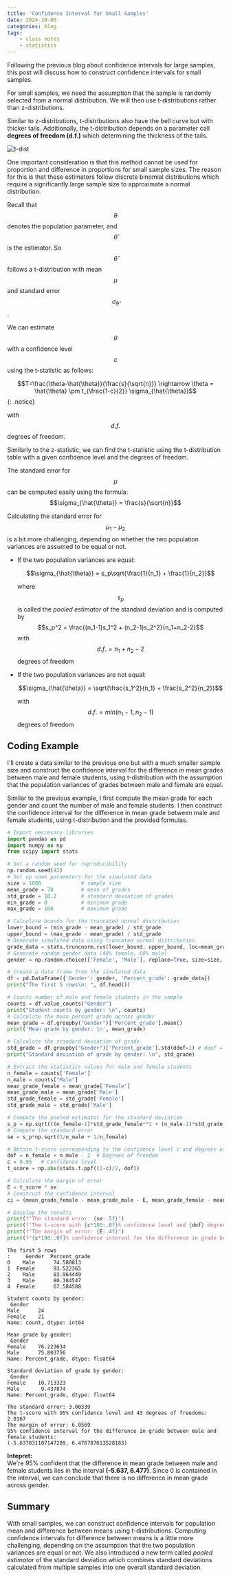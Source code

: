 ```yaml
---
title: 'Confidence Interval for Small Samples'
date: 2024-10-06
categories: blog
tags:
    - class notes
    - statistics
---
```

 
Following the previous blog about confidence intervals for large samples, this post will discuss how to construct confidence intervals for small samples. 

For small samples, we need the assumption that the sample is randomly selected from a normal distribution. We will then use t-distributions rather than z-distributions. 

Similar to z-distributions, t-distributions also have the bell curve but with thicker tails. Additionally, the t-distribution depends on a parameter call **degrees of freedom (d.f.)** which determining the thickness of the tails.

![t-dist](https://raw.githubusercontent.com/nhh979/personal_website/refs/heads/master/assets/images/classnote_photos/t-dist.jpeg)


One important consideration is that this method cannot be used for proportion and difference in proportions for small sample sizes. The reason for this is that these estimators follow discrete binomial distributions which require a significantly large sample size to approximate a normal distribution.

Recall that $$\theta$$ denotes the population parameter, and $$\hat{\theta}$$ is the estimator. So $$\hat{\theta}$$ follows a t-distribution with mean $$\mu$$ and standard error $$\sigma_{\hat{\theta}}$$.

We can estimate $$\theta$$ with a confidence level $$c$$ using the t-statistic as follows:

$$T=\frac{\theta-\hat{\theta}}{\frac{s}{\sqrt{n}}} \rightarrow \theta = \hat{\theta} \pm t_{\frac{1-c}{2}} \sigma_{\hat{\theta}}$$ {: .notice}

with $$d.f.$$ degrees of freedom.

Similarly to the z-statistic, we can find the t-statistic using the t-distribution table with a given confidence level and the degrees of freedom.

The standard error for $$\mu$$ can be computed easily using the formula:
$$\sigma_{\hat{\theta}} = \frac{s}{\sqrt{n}}$$


Calculating the standard error for $$\mu_1-\mu_2$$ is a bit more challenging, depending on whether the two population variances are assumed to be equal or not.
- If the two population variances are equal:

    $$\sigma_{\hat{\theta}} = s_p\sqrt{\frac{1}{n_1} + \frac{1}{n_2}}$$  

    where $$s_p$$ is called the *pooled estimator* of the standard deviation and is computed by
    $$s_p^2 = \frac{(n_1-1)s_1^2 + (n_2-1)s_2^2}{n_1+n_2-2}$$
    with $$d.f. = n_1 + n_2 -2$$ degrees of freedom

- If the two population variances are not equal:

    $$\sigma_{\hat{\theta}} = \sqrt{\frac{s_1^2}{n_1} + \frac{s_2^2}{n_2}}$$

    with $$d.f. = min(n_1-1, n_2-1)$$ degrees of freedom

## Coding Example
I'll create a data similar to the previous one but with a much smaller sample size and construct the confidence interval for the difference in mean grades between male and female students, using t-distribution with the assumption that the population variances of grades between male and female are equal.

Similar to the previous example, I first compute the mean grade for each gender and count the number of male and female students. I then construct the confidence interval for the difference in mean grade between male and female students, using t-distribution and the provided formulas.

```python
# Import neccesary libraries
import pandas as pd
import numpy as np
from scipy import stats

# Set a random seed for reproducibility
np.random.seed(42) 
# Set up some parameters for the simulated data
size = 1000             # sample size
mean_grade = 78         # mean of grades
std_grade = 10.2        # standard deviation of grades
min_grade = 0           # minimum grade
max_grade = 100         # maximum grade

# Calculate bounds for the truncated normal distribution
lower_bound = (min_grade - mean_grade) / std_grade
upper_bound = (max_grade - mean_grade) / std_grade
# Generate simulated data using truncated normal distribution
grade_data = stats.truncnorm.rvs(lower_bound, upper_bound, loc=mean_grade, scale=std_grade, size=size)
# Generate random gender data (40% female, 60% male)
gender = np.random.choice(['Female', 'Male'], replace=True, size=size, p=[0.4, 0.6])

# Create a data frame from the simulated data
df = pd.DataFrame({'Gender': gender, 'Percent_grade': grade_data})
print("The first 5 rows\n: ", df.head())

# Counts number of male and female students in the sample
counts = df.value_counts("Gender")
print("Student counts by gender: \n", counts)
# Calculate the mean percent grade across gender
mean_grade = df.groupby("Gender")['Percent_grade'].mean()
print('Mean grade by gender: \n', mean_grade)

# Calculate the standard deviation of grade
std_grade = df.groupby("Gender")['Percent_grade'].std(ddof=1) # ddof = 1 for the sample st. dev
print("Standard deviation of grade by gender: \n", std_grade)

# Extract the statistics values for male and female students
n_female = counts['Female']
n_male = counts["Male"]
mean_grade_female = mean_grade['Female']
mean_grade_male = mean_grade['Male']
std_grade_female = std_grade['Female']
std_grade_male = std_grade['Male']

# Compute the pooled estimator for the standard deviation
s_p = np.sqrt(((n_female-1)*std_grade_female**2 + (n_male-1)*std_grade_male**2) / (n_female + n_male - 2))
# Compute the standard error
se = s_p*np.sqrt(1/n_male + 1/n_female)

# Obtain t-score corresponding to the confidence level c and degrees of freedom
dof = n_female + n_male - 2  # Degrees of freedom
c = 0.95   # Confidence level 
t_score = np.abs(stats.t.ppf((1-c)/2, dof))

# Calculate the margin of error
E = t_score * se
# Construct the confidence interval
ci = (mean_grade_female - mean_grade_male - E, mean_grade_female - mean_grade_male + E)

# Display the results
print(f"The standard error: {se:.5f}")
print(f"The t-score with {c*100:.0f}% confidence level and {dof} degrees of freedoms: {t_score:.4f}")
print(f"The margin of error: {E:.4f}")
print(f"{c*100:.0f}% confidence interval for the difference in grade between male and female students: {ci}")
```

```
The first 5 rows
:     Gender  Percent_grade
0    Male      74.580813
1  Female      93.522365
2    Male      83.964449
3    Male      80.304547
4  Female      67.584588

Student counts by gender: 
 Gender
Male      24
Female    21
Name: count, dtype: int64

Mean grade by gender: 
 Gender
Female    76.223634
Male      75.803756
Name: Percent_grade, dtype: float64

Standard deviation of grade by gender: 
 Gender
Female    10.713323
Male       9.437874
Name: Percent_grade, dtype: float64

The standard error: 3.00339
The t-score with 95% confidence level and 43 degrees of freedoms: 2.0167
The margin of error: 6.0569
95% confidence interval for the difference in grade between male and female students: 
(-5.637031107147289, 6.476787613528183)
```

**Intepret:**  
We're 95% confident that the difference in mean grade between male and female students lies in the interval **(-5.637, 6.477)**.
Since 0 is contained in the interval, we can conclude that there is no difference in mean grade across gender.

## Summary
With small samples, we can construct confidence intervals for population mean and difference between means using t-distributions. Computing confidence intervals for difference between means is a little more challenging, depending on the assumption that the two population variances are equal or not. We also introduced a new term called *pooled estimator* of the standard deviation which combines standard deviations calculated from multiple samples into one overall standard deviation.